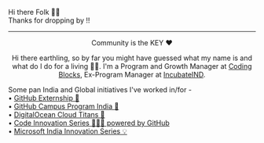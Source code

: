 <p align="left">
  Hi there Folk 👋🏻 <br>
  Thanks for dropping by !! 
</p>

- - -
<p align="center">
  Community is the KEY ❤️
</p>

<p align="center">Hi there earthling, so by far you might have guessed what my name is and what do I do for a living 🕵️‍♂️.  I'm a Program and Growth Manager at <a href="https://codingblocks.com/">Coding Blocks</a>, Ex-Program Manager at <a href="https://www.incubateind.com/">IncubateIND</a>.

  Some pan India and Global initiatives I've worked in/for -<br>
  • <a href="https://github-externships.github.io/externship/">GitHub Externship 🎯</a><br>
  • <a href="https://education.github.com/schools">GitHub Campus Program India 🚩</a><br>
  • <a href="https://www.incubateind.com/cloudtitans">DigitalOcean Cloud Titans 🐋</a><br>
  • <a href="https://www.incubateind.com/cis">Code Innovation Series 👨🏻‍💻 powered by GitHub</a><br>
  • <a href="https://www.incubateind.com/innovationseries/ms">Microsoft India Innovation Series 💡</a><br>
